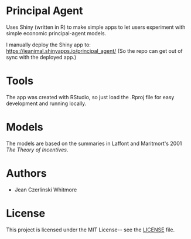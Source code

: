 # Principal Agent

Uses Shiny (written in R) to make simple apps to let users experiment with simple economic principal-agent models.

I manually deploy the Shiny app to:
https://jeanimal.shinyapps.io/principal_agent/
(So the repo can get out of sync with the deployed app.)

# Tools

The app was created with RStudio, so just load the .Rproj file for easy development and running locally.

# Models

The models are based on the summaries in Laffont and Maritmort's 2001 _The Theory of Incentives_.

# Authors

* Jean Czerlinski Whitmore

# License

This project is licensed under the MIT License-- see the [LICENSE](LICENSE) file.
